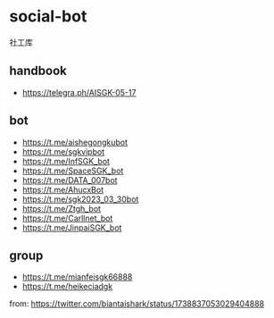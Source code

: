 # social-bot
社工库

## handbook
- https://telegra.ph/AISGK-05-17


## bot
- https://t.me/aishegongkubot
- https://t.me/sgkvipbot
- https://t.me/InfSGK_bot
- https://t.me/SpaceSGK_bot
- https://t.me/DATA_007bot
- https://t.me/AhucxBot
- https://t.me/sgk2023_03_30bot
- https://t.me/Ztgh_bot
- https://t.me/Carllnet_bot
- https://t.me/JinpaiSGK_bot

## group
- https://t.me/mianfeisgk66888
- https://t.me/heikeciadgk

from: https://twitter.com/biantaishark/status/1738837053029404888
